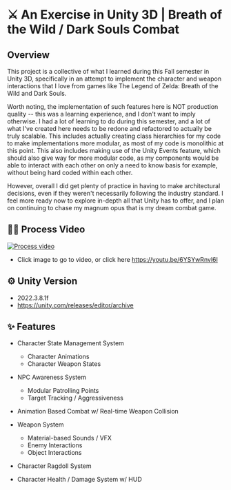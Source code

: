# ⚔️ An Exercise in Unity 3D | Breath of the Wild / Dark Souls Combat

## Overview

This project is a collective of what I learned during this Fall semester in Unity 3D, specifically in an attempt to implement the character and weapon interactions that I love from games like The Legend of Zelda: Breath of the Wild and Dark Souls.

Worth noting, the implementation of such features here is NOT production quality -- this was a learning experience, and I don't want to imply otherwise. I had a lot of learning to do during this semester, and a lot of what I've created here needs to be redone and refactored to actually be truly scalable. This includes actually creating class hierarchies for my code to make implementations more modular, as most of my code is monolithic at this point. This also includes making use of the Unity Events feature, which should also give way for more modular code, as my components would be able to interact with each other on only a need to know basis for example, without being hard coded within each other.

However, overall I did get plenty of practice in having to make architectural decisions, even if they weren't necessarily following the industry standard. I feel more ready now to explore in-depth all that Unity has to offer, and I plan on continuing to chase my magnum opus that is my dream combat game.

## 🧑‍💻 Process Video

[![Process video](https://drive.google.com/uc?id=1sNwqjpVzpn5H8xGkT0tbxJlOo5r6-vh6)](https://youtu.be/6YSYwRnvl6I)

  - Click image to go to video, or click here https://youtu.be/6YSYwRnvl6I

## ⚙️ Unity Version

- 2022.3.8.1f
- https://unity.com/releases/editor/archive

## ✨ Features

- Character State Management System
  - Character Animations
  - Character Weapon States
 
- NPC Awareness System
  - Modular Patrolling Points
  - Target Tracking / Aggressiveness

- Animation Based Combat w/ Real-time Weapon Collision
 
- Weapon System
  - Material-based Sounds / VFX
  - Enemy Interactions
  - Object Interactions
 
- Character Ragdoll System

- Character Health / Damage System w/ HUD
